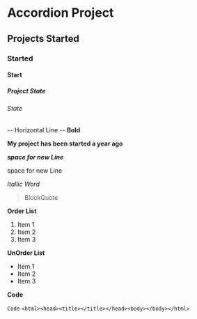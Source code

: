 # Accordion Project
## Projects Started
### Started
#### Start
##### Project State 
###### State

-- Horizontal Line --
**Bold**

**My project has been started a year ago**

 ***space for new Line***

 space for new Line

 *Itallic Word*

 >BlockQuote

**Order List**

1. Item 1
2. Item 2
3. Item 3

**UnOrder List**


- Item 1
- Item 2
- Item 3

**Code**

`Code`
`<html><head><title></title></head><body></body></html>`

